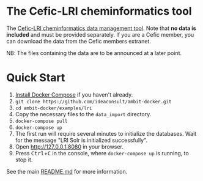 # The Cefic-LRI cheminformatics tool
The [Cefic-LRI cheminformatics data management tool](http://cefic-lri.org/toolbox/ambit/). Note that **no data is included** and must be provided separately. If you are a Cefic member, you can download the data from the Cefic members extranet.

NB: The files containing the data are to be announced at a later point.

# Quick Start
1. [Install Docker Compose](https://docs.docker.com/compose/install/) if you haven't already.
1. `git clone https://github.com/ideaconsult/ambit-docker.git`
1. `cd ambit-docker/examples/lri`
1. Copy the necessary files to the `data_import` directory.
1. `docker-compose pull`
1. `docker-compose up`
1. The first run will require several minutes to initialize the databases. Wait for the message "LRI Solr is initialized successfully".
1. Open http://127.0.0.1:8080 in your browser.
1. Press <kbd>Ctrl</kbd>+<kbd>C</kbd> in the console, where `docker-compose up` is running, to stop it.

See the main [README.md](../../README.md) for more information.
